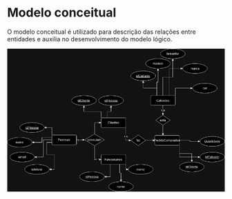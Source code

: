 # Modelo conceitual

O modelo conceitual é utilizado para descrição das relações entre entidades e auxilia no desenvolvimento do modelo lógico.

<img src="../image/StepPrimeModeloConceitual.jpg">

